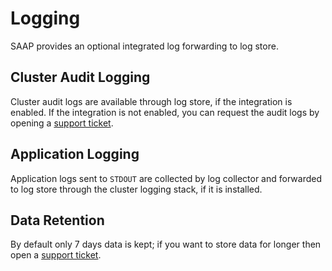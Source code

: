 # Logging

SAAP provides an optional integrated log forwarding to log store.

## Cluster Audit Logging

Cluster audit logs are available through log store, if the integration is enabled. If the integration is not enabled, you can request the audit logs by opening a [support ticket](https://support.stakater.com/index.html).

## Application Logging

Application logs sent to `STDOUT` are collected by log collector and forwarded to log store through the cluster logging stack, if it is installed.

## Data Retention

By default only 7 days data is kept; if you want to store data for longer then open a [support ticket](https://support.stakater.com/index.html).

